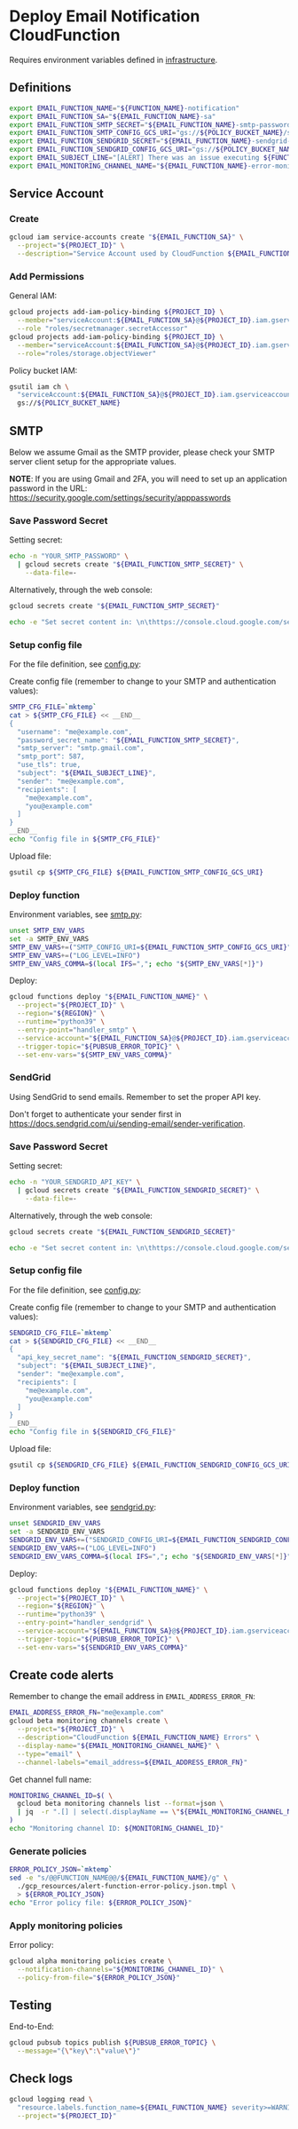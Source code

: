 # Deploy Email Notification CloudFunction

Requires environment variables defined in [infrastructure](INFRASTRUCTURE.md).

## Definitions

```bash
export EMAIL_FUNCTION_NAME="${FUNCTION_NAME}-notification"
export EMAIL_FUNCTION_SA="${EMAIL_FUNCTION_NAME}-sa"
export EMAIL_FUNCTION_SMTP_SECRET="${EMAIL_FUNCTION_NAME}-smtp-password"
export EMAIL_FUNCTION_SMTP_CONFIG_GCS_URI="gs://${POLICY_BUCKET_NAME}/smtp_config.json"
export EMAIL_FUNCTION_SENDGRID_SECRET="${EMAIL_FUNCTION_NAME}-sendgrid-api-key"
export EMAIL_FUNCTION_SENDGRID_CONFIG_GCS_URI="gs://${POLICY_BUCKET_NAME}/sendgrid_config.json"
export EMAIL_SUBJECT_LINE="[ALERT] There was an issue executing ${FUNCTION_NAME}"
export EMAIL_MONITORING_CHANNEL_NAME="${EMAIL_FUNCTION_NAME}-error-monitoring"
```

## Service Account

### Create

```bash
gcloud iam service-accounts create "${EMAIL_FUNCTION_SA}" \
  --project="${PROJECT_ID}" \
  --description="Service Account used by CloudFunction ${EMAIL_FUNCTION_NAME} to send notifications"
```

### Add Permissions

General IAM:

```bash
gcloud projects add-iam-policy-binding ${PROJECT_ID} \
  --member="serviceAccount:${EMAIL_FUNCTION_SA}@${PROJECT_ID}.iam.gserviceaccount.com" \
  --role "roles/secretmanager.secretAccessor"
gcloud projects add-iam-policy-binding ${PROJECT_ID} \
  --member="serviceAccount:${EMAIL_FUNCTION_SA}@${PROJECT_ID}.iam.gserviceaccount.com" \
  --role="roles/storage.objectViewer"
```

Policy bucket IAM:

```bash
gsutil iam ch \
  "serviceAccount:${EMAIL_FUNCTION_SA}@${PROJECT_ID}.iam.gserviceaccount.com:roles/storage.legacyBucketReader" \
  gs://${POLICY_BUCKET_NAME}
```

## SMTP

Below we assume Gmail as the SMTP provider, please check your SMTP server client setup for the appropriate values.

**NOTE**: If you are using Gmail and 2FA, you will need to set up an application password in the URL:
https://security.google.com/settings/security/apppasswords

### Save Password Secret

Setting secret:

```bash
echo -n "YOUR_SMTP_PASSWORD" \
  | gcloud secrets create "${EMAIL_FUNCTION_SMTP_SECRET}" \
    --data-file=-
```

Alternatively, through the web console:

```bash
gcloud secrets create "${EMAIL_FUNCTION_SMTP_SECRET}"

echo -e "Set secret content in: \n\thttps://console.cloud.google.com/security/secret-manager/secret/${EMAIL_FUNCTION_SMTP_SECRET}/versions?project=${PROJECT_ID}"
```

### Setup config file

For the file definition, see [config.py](./bq_sampler/entity/config.py):

Create config file (remember to change to your SMTP and authentication values):

```bash
SMTP_CFG_FILE=`mktemp`
cat > ${SMTP_CFG_FILE} << __END__
{
  "username": "me@example.com",
  "password_secret_name": "${EMAIL_FUNCTION_SMTP_SECRET}",
  "smtp_server": "smtp.gmail.com",
  "smtp_port": 587,
  "use_tls": true,
  "subject": "${EMAIL_SUBJECT_LINE}",
  "sender": "me@example.com",
  "recipients": [
    "me@example.com",
    "you@example.com"
  ]
}
__END__
echo "Config file in ${SMTP_CFG_FILE}"
```

Upload file:

```bash
gsutil cp ${SMTP_CFG_FILE} ${EMAIL_FUNCTION_SMTP_CONFIG_GCS_URI}
```

### Deploy function

Environment variables, see [smtp.py](./bq_sampler/notification/smtp.py):

```bash
unset SMTP_ENV_VARS
set -a SMTP_ENV_VARS
SMTP_ENV_VARS+=("SMTP_CONFIG_URI=${EMAIL_FUNCTION_SMTP_CONFIG_GCS_URI}")
SMTP_ENV_VARS+=("LOG_LEVEL=INFO")
SMTP_ENV_VARS_COMMA=$(local IFS=","; echo "${SMTP_ENV_VARS[*]}")
```

Deploy:

```bash
gcloud functions deploy "${EMAIL_FUNCTION_NAME}" \
  --project="${PROJECT_ID}" \
  --region="${REGION}" \
  --runtime="python39" \
  --entry-point="handler_smtp" \
  --service-account="${EMAIL_FUNCTION_SA}@${PROJECT_ID}.iam.gserviceaccount.com" \
  --trigger-topic="${PUBSUB_ERROR_TOPIC}" \
  --set-env-vars="${SMTP_ENV_VARS_COMMA}"
```

### SendGrid

Using SendGrid to send emails. Remember to set the proper API key.

Don't forget to authenticate your sender first in https://docs.sendgrid.com/ui/sending-email/sender-verification.

### Save Password Secret

Setting secret:

```bash
echo -n "YOUR_SENDGRID_API_KEY" \
  | gcloud secrets create "${EMAIL_FUNCTION_SENDGRID_SECRET}" \
    --data-file=-
```

Alternatively, through the web console:

```bash
gcloud secrets create "${EMAIL_FUNCTION_SENDGRID_SECRET}"

echo -e "Set secret content in: \n\thttps://console.cloud.google.com/security/secret-manager/secret/${EMAIL_FUNCTION_SENDGRID_SECRET}/versions?project=${PROJECT_ID}"
```

### Setup config file

For the file definition, see [config.py](./bq_sampler/entity/config.py):

Create config file (remember to change to your SMTP and authentication values):

```bash
SENDGRID_CFG_FILE=`mktemp`
cat > ${SENDGRID_CFG_FILE} << __END__
{
  "api_key_secret_name": "${EMAIL_FUNCTION_SENDGRID_SECRET}",
  "subject": "${EMAIL_SUBJECT_LINE}",
  "sender": "me@example.com",
  "recipients": [
    "me@example.com",
    "you@example.com"
  ]
}
__END__
echo "Config file in ${SENDGRID_CFG_FILE}"
```

Upload file:

```bash
gsutil cp ${SENDGRID_CFG_FILE} ${EMAIL_FUNCTION_SENDGRID_CONFIG_GCS_URI}
```

### Deploy function

Environment variables, see [sendgrid.py](./bq_sampler/notification/sendgrid.py):

```bash
unset SENDGRID_ENV_VARS
set -a SENDGRID_ENV_VARS
SENDGRID_ENV_VARS+=("SENDGRID_CONFIG_URI=${EMAIL_FUNCTION_SENDGRID_CONFIG_GCS_URI}")
SENDGRID_ENV_VARS+=("LOG_LEVEL=INFO")
SENDGRID_ENV_VARS_COMMA=$(local IFS=","; echo "${SENDGRID_ENV_VARS[*]}")
```

Deploy:

```bash
gcloud functions deploy "${EMAIL_FUNCTION_NAME}" \
  --project="${PROJECT_ID}" \
  --region="${REGION}" \
  --runtime="python39" \
  --entry-point="handler_sendgrid" \
  --service-account="${EMAIL_FUNCTION_SA}@${PROJECT_ID}.iam.gserviceaccount.com" \
  --trigger-topic="${PUBSUB_ERROR_TOPIC}" \
  --set-env-vars="${SENDGRID_ENV_VARS_COMMA}"
```

## Create code alerts

Remember to change the email address in `EMAIL_ADDRESS_ERROR_FN`:

```bash
EMAIL_ADDRESS_ERROR_FN="me@example.com"
gcloud beta monitoring channels create \
  --project="${PROJECT_ID}" \
  --description="CloudFunction ${EMAIL_FUNCTION_NAME} Errors" \
  --display-name="${EMAIL_MONITORING_CHANNEL_NAME}" \
  --type="email" \
  --channel-labels="email_address=${EMAIL_ADDRESS_ERROR_FN}"
```

Get channel full name:

```bash
MONITORING_CHANNEL_ID=$( \
  gcloud beta monitoring channels list --format=json \
  | jq  -r ".[] | select(.displayName == \"${EMAIL_MONITORING_CHANNEL_NAME}\") | .name" \
)
echo "Monitoring channel ID: ${MONITORING_CHANNEL_ID}"
```

### Generate policies

```bash
ERROR_POLICY_JSON=`mktemp`
sed -e "s/@@FUNCTION_NAME@@/${EMAIL_FUNCTION_NAME}/g" \
  ./gcp_resources/alert-function-error-policy.json.tmpl \
  > ${ERROR_POLICY_JSON}
echo "Error policy file: ${ERROR_POLICY_JSON}"
```

### Apply monitoring policies

Error policy:

```bash
gcloud alpha monitoring policies create \
  --notification-channels="${MONITORING_CHANNEL_ID}" \
  --policy-from-file="${ERROR_POLICY_JSON}"
```

## Testing

End-to-End:

```bash
gcloud pubsub topics publish ${PUBSUB_ERROR_TOPIC} \
  --message="{\"key\":\"value\"}"
```

## Check logs

```bash
gcloud logging read \
  "resource.labels.function_name=${EMAIL_FUNCTION_NAME} severity>=WARNING" \
  --project="${PROJECT_ID}"
```
